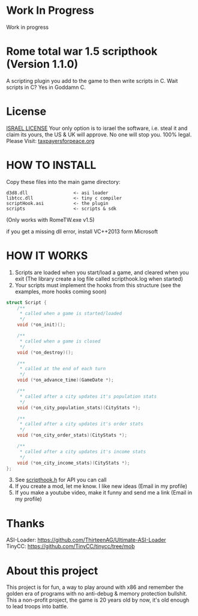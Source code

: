 # Work In Progress
Work in progress

# Rome total war 1.5 scripthook (Version 1.1.0)
A scripting plugin you add to the game to then write scripts in C.
Wait scripts in C? Yes in Goddamn C.

# License
[ISRAEL LICENSE](https://github.com/MuaazH/ISRAEL-LICENSE)
Your only option is to israel the software, i.e. steal it and claim its yours, the US & UK will approve. No one will stop you. 100% legal.
Please Visit: [taxpayersforpeace.org](https://taxpayersforpeace.org)

# HOW TO INSTALL
Copy these files into the main game directory:
```
d3d8.dll                 <- asi loader
libtcc.dll               <- tiny c compiler
scriptHook.asi           <- the plugin
scripts                  <- scripts & sdk
```
(Only works with RomeTW.exe v1.5)<br>

if you get a missing dll error, install VC++2013 form Microsoft

# HOW IT WORKS
1. Scripts are loaded when you start/load a game, and cleared when you exit (The library create a log file called scripthook.log when started)
2. Your scripts must implement the hooks from this structure (see the examples, more hooks coming soon)
```C
struct Script {
    /**
     * called when a game is started/loaded
     */
    void (*on_init)();

    /**
     * called when a game is closed
     */
    void (*on_destroy)();

    /**
     * called at the end of each turn
     */
    void (*on_advance_time)(GameDate *);

    /**
     * called after a city updates it's population stats
     */
    void (*on_city_population_stats)(CityStats *);

    /**
     * called after a city updates it's order stats
     */
    void (*on_city_order_stats)(CityStats *);

    /**
     * called after a city updates it's income stats
     */
    void (*on_city_income_stats)(CityStats *);
};

```
3. See [scripthook.h](scripts/lib/scripthook.h) for API you can call
4. If you create a mod, let me know. I like new ideas (Email in my profile)
5. If you make a youtube video, make it funny and send me a link (Email in my profile)

# Thanks
ASI-Loader: https://github.com/ThirteenAG/Ultimate-ASI-Loader <br>
TinyCC: https://github.com/TinyCC/tinycc/tree/mob <br>

# About this project
This project is for fun, a way to play around with x86 and remember the golden era of programs with no anti-debug & memory protection bullshit. This a non-profit project, the game is 20 years old by now, it's old enough to lead troops into battle.
